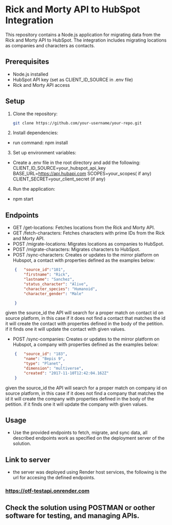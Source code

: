 # Rick and Morty API to HubSpot Integration

This repository contains a Node.js application for migrating data from the Rick and Morty API to HubSpot. The integration includes migrating locations as companies and characters as contacts.

## Prerequisites

- Node.js installed
- HubSpot API key (set as CLIENT_ID_SOURCE in .env file)
- Rick and Morty API access

## Setup

1. Clone the repository:

   ```bash
   git clone https://github.com/your-username/your-repo.git

2. Install dependencies:
- run command:
    npm install

3. Set up environment variables:
- Create a .env file in the root directory and add the following:
CLIENT_ID_SOURCE=your_hubspot_api_key
BASE_URL=https://api.hubapi.com
SCOPES=your_scopes( if any)
CLIENT_SECRET=your_client_secret (if any)

4. Run the application:
- npm start

## Endpoints
* GET /get-locations:
Fetches locations from the Rick and Morty API.
* GET /fetch-characters:
Fetches characters with prime IDs from the Rick and Morty API.
* POST /migrate-locations:
Migrates locations as companies to HubSpot.
* POST /migrate-characters:
Migrates characters to HubSpot.
* POST /sync-characters:
Creates or updates to the mirror platform on Hubspot, a contact with properties defined as the examples below:
```json
    {   "source_id":"101",
        "firstname": "Rick",
        "lastname": "Sanchez",
        "status_character": "Alive",
        "character_species": "Humanoid",
        "character_gender": "Male"

    }
```
 given the source_id the API will search for a proper match on contact id on source platform, in this case if it does not find a contact that matches the id it will create the contact with properties defined in the body of the petition. if it finds one it will update the contact with given values.
* POST /sync-companies:
Creates or updates to the mirror platform on Hubspot, a company with properties defined as the examples below:
```json
    {   "source_id": "183",
        "name": "Bepis 9",
        "type": "Planet",
        "dimension": "multiverse",
        "created": "2017-11-10T12:42:04.162Z"
    }
```
   given the source_id the API will search for a proper match on company id on source platform, in this case if it does not find a company that matches the id it will create the company with properties defined in the body of the petition. if it finds one it will update the company with given values.

## Usage
* Use the provided endpoints to fetch, migrate, and sync data, all described endpoints work as specified on the deployment server of the solution.
## Link to server
* the server was deployed using Render host services, the following is the url for accesing the defined endpoints.
### https://otf-testapi.onrender.com

## Check the solution using POSTMAN or oother software for testing, and managing APIs.
